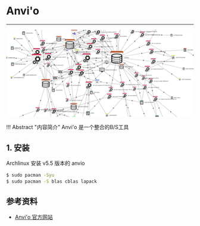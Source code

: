 # Anvi'o

---

![anvio](../../assets/images/C16/01/anvio.png)

!!! Abstract "内容简介"
    Anvi'o 是一个整合的B/S工具


## 1. 安装

Archlinux 安装 v5.5 版本的 anvio

```bash
$ sudo pacman -Syu
$ sudo pacman -S blas cblas lapack

```


## 参考资料

- [Anvi'o 官方网站](http://merenlab.org/software/anvio/)

